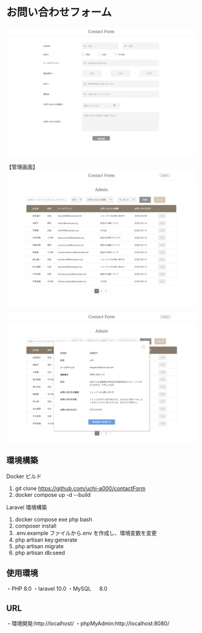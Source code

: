 # お問い合わせフォーム

![alt text](<スクリーンショット 2025-09-18 9.37.41.png>)

【管理画面】
![alt text](<スクリーンショット 2025-09-18 9.37.30.png>)

![alt text](<スクリーンショット 2025-09-18 9.38.46.png>)

## 環境構築

Docker ビルド

1.  git clone https://github.com/uchi-a000/contactForm
2.  docker compose up -d --build

Laravel 環境構築
1.  docker compose exe php bash
2.  composer install
3.  .env.example ファイルから.env を作成し、環境変数を変更
4.  php artisan key:generate
5.  php artisan migrate
6.  php artisan db:seed

## 使用環境

・PHP 8.0
・laravel 10.0
・MySQL 　 8.0


## URL
・環境開発:http://localhost/
・phpMyAdmin:http://localhost:8080/
